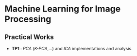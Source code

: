 # Machine Learning for Image Processing

## Practical Works

- **TP1** : _PCA_ (_K-PCA_,...) and _ICA_ implementations and analysis.